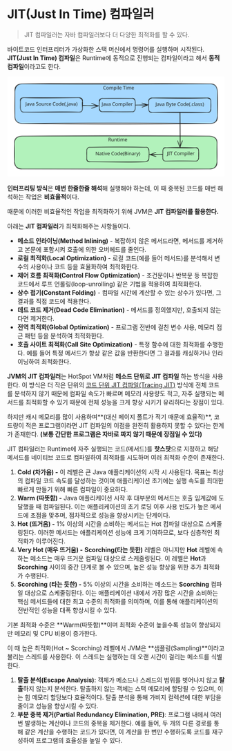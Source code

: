 # JIT(Just In Time) 컴파일러

> JIT 컴파일러는 자바 컴파일러보다 더 다양한 최적화를 할 수 있다.

바이트코드 인터프리터가 가상화한 스택 머신에서 명령어를 실행하며 시작된다. **JIT(Just In Time) 컴파일**은 Runtime에 동적으로 진행되는 컴파일이라고 해서 **동적 컴파일**이라고도 한다.

<img src="../.gitbook/assets/file.excalidraw (1).svg" alt="" class="gitbook-drawing">

**인터프리팅 방식**은 **매번 한줄한줄 해석**해 실행해야 하는데, 이 때 중복된 코드를 매번 해석하는 작업은 **비효율적**이다.

때문에 이러한 비효율적인 작업을 최적화하기 위해 JVM은 **JIT 컴파일러를 활용한다.**

아래는 **JIT 컴파일러**가 최적화해주는 사항들이다.

* **메소드 인라이닝(Method Inlining)** - 복잡하지 않은 메서드라면, 메서드를 제거하고 본문에 포함시켜 호출에 의한 오버헤드를 줄인다.
* **로컬 최적화(Local Optimization)** - 로컬 코드(예를 들어 메서드)를 분석해서 변수의 사용이나 코드 등을 효율화하여 최적화한다.
* **제어 흐름 최적화(Control Flow Optimization)** - 조건문이나 반복문 등 복잡한 코드에서 루프 언롤링(loop-unrolling) 같은 기법을 적용하여 최적화한다.
* **상수 접기(Constant Folding)** - 컴파일 시간에 계산할 수 있는 상수가 있다면, 그 결과를 직접 코드에 적용한다.
* **데드 코드 제거(Dead Code Elimination)** - 메서드를 정의했지만, 호출되지 않는다면 제거한다.
* **전역 최적화(Global Optimization)** - 프로그램 전반에 걸친 변수 사용, 메모리 접근 패턴 등을 분석하여 최적화한다.
* **호출 사이트 최적화(Call Site Optimization)** - 특정 함수에 대한 최적화를 수행한다. 예를 들어 특정 메서드가 항상 같은 값을 반환한다면 그 결과를 캐싱하거나 인라이닝하여 최적화한다.

**JVM의 JIT 컴파일러**는 HotSpot VM처럼 **메소드 단위로 JIT 컴파일** 하는 방식을 사용한다. 이 방식은 더 작은 단위의 [코드 단위 JIT 컴파일(Tracing JIT)](https://en.wikipedia.org/wiki/Tracing\_just-in-time\_compilation) 방식에 전체 코드를 분석하지 않기 때문에 컴파일 속도가 빠르며 메모리 사용량도 적고, 자주 실행되는 메서드를 최적화할 수 있기 때문에 전체 성능을 크게 향상 시키기 유리하다는 장점이 있다.

하지만 캐시 메모리를 많이 사용하며\*\*(대신 페이지 폴트가 적기 때문에 효율적)\*\*, 코드량이 적은 프로그램이라면 JIT 컴파일의 이점을 완전히 활용하지 못할 수 있다는 한계가 존재한다. **(보통 간단한 프로그램은 자바로 짜지 않기 때문에 장점일 수 있다)**

JIT 컴파일러는 Runtime에 자주 실행되는 코드(메서드)를 **핫스팟**으로 지정하고 해당 메서드를 네이티브 코드로 컴파일하여 최적화를 시도하며 여러 최적화 수준이 존재한다.

1. **Cold (차가움) -** 이 레벨은 큰 Java 애플리케이션의 시작 시 사용된다. 목표는 최상의 컴파일 코드 속도를 달성하는 것이며 애플리케이션 초기에는 실행 속도를 최대한 빠르게 만들기 위해 빠른 컴파일이 중요하다.
2. **Warm (따뜻함) -** Java 애플리케이션 시작 후 대부분의 메서드는 호출 임계값에 도달했을 때 컴파일된다. 이는 애플리케이션의 초기 로딩 이후 사용 빈도가 높은 메서드에 초점을 맞추며, 점차적으로 성능을 향상시키는 단계이다.
3. **Hot (뜨거움) -** 1% 이상의 시간을 소비하는 메서드는 Hot 컴파일 대상으로 스케줄링된다. 이러한 메서드는 애플리케이션 성능에 크게 기여하므로, 보다 심층적인 최적화가 이루어진다.
4. **Very Hot (매우 뜨거움) -** **Scorching(타는 듯한)** 레벨은 아니지만 **Hot** 레벨에 속하는 메소드는 매우 뜨거운 컴파일 대상으로 스케줄링된다. 이 레벨은 **Hot**과 **Scorching** 사이의 중간 단계로 볼 수 있으며, 높은 성능 향상을 위한 추가 최적화가 수행된다.
5. **Scorching (타는 듯한) -** 5% 이상의 시간을 소비하는 메소드는 **Scorching** 컴파일 대상으로 스케줄링된다. 이는 애플리케이션 내에서 가장 많은 시간을 소비하는 핵심 메서드들에 대한 최고 수준의 최적화를 의미하며, 이를 통해 애플리케이션의 전반적인 성능을 대폭 향상시킬 수 있다.

기본 최적화 수준은 **Warm(따뜻함)**이며 최적화 수준이 높을수록 성능이 향상되지만 메모리 및 CPU 비용이 증가한다.

이 때 높은 최적화(Hot \~ Scorching) 레벨에서 JVM은 **샘플링(Sampling)**이라고 불리는 스레드를 사용한다. 이 스레드는 실행하는 데 오랜 시간이 걸리는 메소드를 식별한다.

1. **탈출 분석(Escape Analysis)**: 객체가 메소드나 스레드의 범위를 벗어나지 않고 **탈출**하지 않는지 분석한다. 탈출하지 않는 객체는 스택 메모리에 할당될 수 있으며, 이는 힙 메모리 할당보다 효율적이다. 탈출 분석을 통해 가비지 컬렉션에 대한 부담을 줄이고 성능을 향상시킬 수 있다.
2. **부분 중복 제거(Partial Redundancy Elimination, PRE)**: 프로그램 내에서 여러 번 발생하는 계산이나 코드의 중복을 제거한다. 예를 들어, 두 개의 다른 경로를 통해 같은 계산을 수행하는 코드가 있다면, 이 계산을 한 번만 수행하도록 코드를 재구성하여 프로그램의 효율성을 높일 수 있다.
